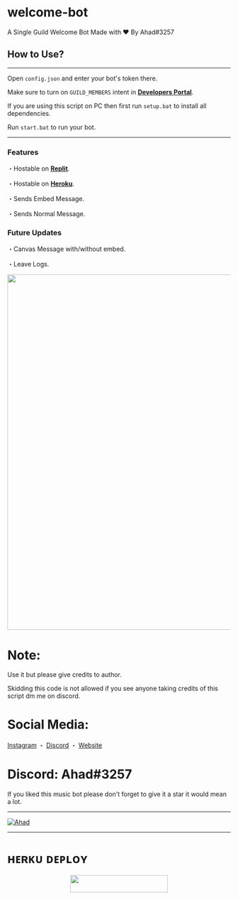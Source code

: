 # welcome-bot
A Single Guild Welcome Bot Made with ♥ By Ahad#3257

## How to Use?
***
Open `config.json` and enter your bot's token there.

Make sure to turn on `GUILD_MEMBERS` intent in **__[Developers Portal](https://discord.com/developers/applications)__**.

If you are using this script on PC then first run `setup.bat` to install all dependencies.

Run `start.bat` to run your bot.
***

### Features

・Hostable on **__[Replit](https://replit.com/@V-UNIT/welcome-bot)__**.

・Hostable on **__[Heroku](https://heroku.com)__**.

・Sends Embed Message.

・Sends Normal Message.

### Future Updates
・Canvas Message with/without embed.

・Leave Logs.

<p align="center"><img width="800px" src="https://cdn.discordapp.com/attachments/914513410312511498/995870583365582958/unknown.png"/></p>

# Note:
Use it but please give credits to author.

Skidding this code is not allowed if you see anyone taking credits of this script dm me on discord.

# Social Media:
[Instagram](https://www.instagram.com/ahadnoor._) ・
[Discord](https://discord.gg/Ncsc5pRNgf) ・
[Website](https://www.itscruel.cf/) 

# Discord: Ahad#3257
If you liked this music bot please don't forget to give it a star it would mean a lot.
***
[![Ahad](https://media.discordapp.net/attachments/840846571326275609/995180079623700522/DEE8C6CD-F31C-4CB2-B852-EBF7FF8BF373.jpg)](https://www.itscruel.cf)
***
# ʜᴇʀᴋᴜ ᴅᴇᴘʟᴏʏ
</h3>
<p align="center"><a href="https://dashboard.heroku.com/new?template=https://github.com/rohitxpro/love"> <img src="https://img.shields.io/badge/Deploy%20On%20Heroku-black?style=for-the-badge&logo=heroku" width="220" height="38.45"/></a></p>
